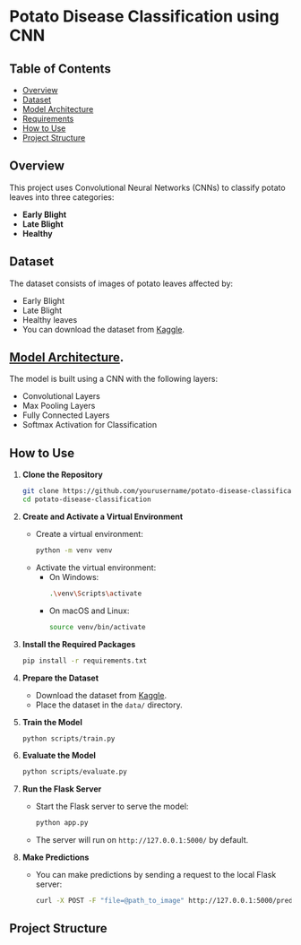 # Potato Disease Classification using CNN

## Table of Contents
- [Overview](#overview)
- [Dataset](#dataset)
- [Model Architecture](#model-architecture)
- [Requirements](#requirements)
- [How to Use](#how-to-use)
- [Project Structure](#project-structure)


## Overview
This project uses Convolutional Neural Networks (CNNs) to classify potato leaves into three categories:
- **Early Blight**
- **Late Blight**
- **Healthy**

## Dataset
The dataset consists of images of potato leaves affected by:
- Early Blight
- Late Blight
- Healthy leaves
- You can download the dataset from [Kaggle](https://www.kaggle.com/datasets/muhammadardiputra/potato-leaf-disease-dataset).

## [Model Architecture](https://github.com/Anant042/Crop_Disease_CLassification/blob/main/model.ipynb).
The model is built using a CNN with the following layers:
- Convolutional Layers
- Max Pooling Layers
- Fully Connected Layers
- Softmax Activation for Classification

## How to Use
1. **Clone the Repository**
    ```bash
    git clone https://github.com/yourusername/potato-disease-classification.git
    cd potato-disease-classification
    ```

2. **Create and Activate a Virtual Environment**
    - Create a virtual environment:
        ```bash
        python -m venv venv
        ```
    - Activate the virtual environment:
        - On Windows:
            ```bash
            .\venv\Scripts\activate
            ```
        - On macOS and Linux:
            ```bash
            source venv/bin/activate
            ```

3. **Install the Required Packages**
    ```bash
    pip install -r requirements.txt
    ```

4. **Prepare the Dataset**
    - Download the dataset from [Kaggle](https://www.kaggle.com/datasets).
    - Place the dataset in the `data/` directory.

5. **Train the Model**
    ```bash
    python scripts/train.py
    ```

6. **Evaluate the Model**
    ```bash
    python scripts/evaluate.py
    ```

7. **Run the Flask Server**
    - Start the Flask server to serve the model:
        ```bash
        python app.py
        ```
    - The server will run on `http://127.0.0.1:5000/` by default.

8. **Make Predictions**
    - You can make predictions by sending a request to the local Flask server:
        ```bash
        curl -X POST -F "file=@path_to_image" http://127.0.0.1:5000/predict
        ```

## Project Structure

